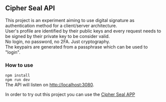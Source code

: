 ## Cipher Seal API

This project is an experiment aiming to use digital signature as authentication method for a client/server architecture.<br />
User's profile are identified by their public keys and every request needs to be signed by their private key to be consider valid.<br />
No login, no password, no 2FA. Just cryptography.<br />
The keypairs are generated from a passphrase which can be used to "login".

### How to use

`npm install`<br />
`npm run dev`<br />
The API will listen on [http://localhost:3080](http://localhost:3080).

In order to try out this project you can use the [Cipher Seal APP](https://github.com/lsilvs/cipher-seal-app)<br />
